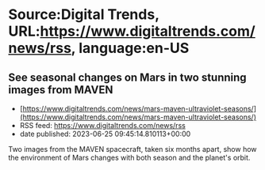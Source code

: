 # Source:Digital Trends, URL:https://www.digitaltrends.com/news/rss, language:en-US

## See seasonal changes on Mars in two stunning images from MAVEN
 - [https://www.digitaltrends.com/news/mars-maven-ultraviolet-seasons/](https://www.digitaltrends.com/news/mars-maven-ultraviolet-seasons/)
 - RSS feed: https://www.digitaltrends.com/news/rss
 - date published: 2023-06-25 09:45:14.810113+00:00

Two images from the MAVEN spacecraft, taken six months apart, show how the environment of Mars changes with both season and the planet's orbit.

